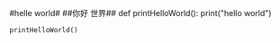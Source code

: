 #helle world#
##你好 世界##
    def printHelloWorld():
        print("hello world")

    printHelloWorld()